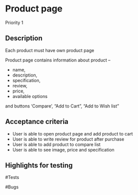 # Product page
Priority 1
## Description
Each product must have own product page

Product page contains information about product –
* name,
* description,
* specification,
* review,
* price,
* available options

and buttons ‘Compare’, “Add to Cart”, “Add to Wish list”

## Acceptance criteria
* User is able to open product page and add product to cart
* User is able to write review for product after purchase
* User is able to add product to compare list
* User is able to see image, price and specification
## Highlights for testing


#Tests

 
#Bugs